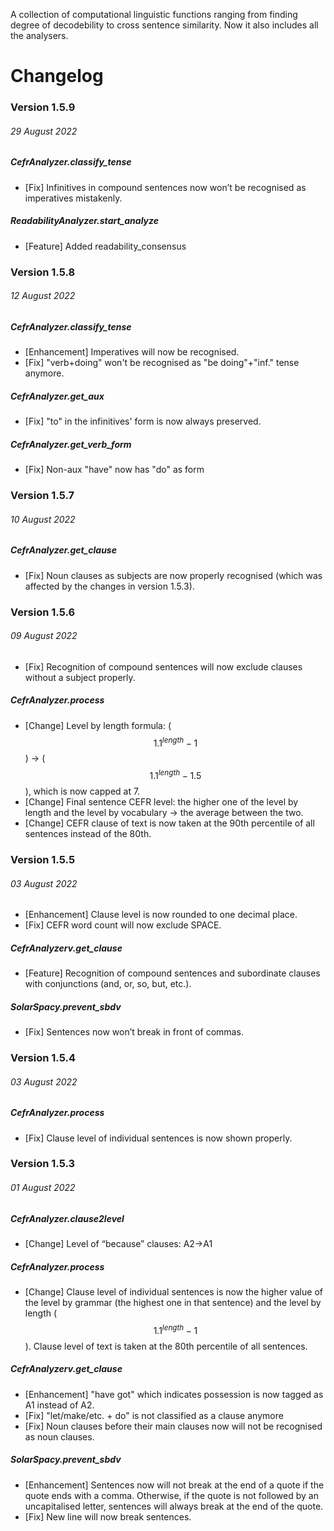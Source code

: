 A collection of computational linguistic functions ranging from finding degree of decodebility to cross sentence similarity.
Now it also includes all the analysers.

# Changelog
### Version 1.5.9
###### 29 August 2022

##### CefrAnalyzer.classify_tense
+ [Fix] Infinitives in compound sentences now won’t be recognised as imperatives mistakenly.

##### ReadabilityAnalyzer.start_analyze
+ [Feature] Added readability_consensus

### Version 1.5.8
###### 12 August 2022

##### CefrAnalyzer.classify_tense
+ [Enhancement] Imperatives will now be recognised.
+ [Fix] "verb+doing" won't be recognised as "be doing"+"inf." tense anymore.

##### CefrAnalyzer.get_aux
+ [Fix] "to" in the infinitives' form is now always preserved.

##### CefrAnalyzer.get_verb_form
+ [Fix] Non-aux "have" now has "do" as form

### Version 1.5.7
###### 10 August 2022

##### CefrAnalyzer.get_clause
+ [Fix] Noun clauses as subjects are now properly recognised (which was affected by the changes in version 1.5.3).

### Version 1.5.6
###### 09 August 2022
+ [Fix] Recognition of compound sentences will now exclude clauses without a subject properly.

##### CefrAnalyzer.process
+ [Change] Level by length formula: ($$1.1^{length}-1$$) → ($$1.1^{length}-1.5$$), which is now capped at 7.
+ [Change] Final sentence CEFR level: the higher one of the level by length and the level by vocabulary → the average between the two.
+ [Change] CEFR clause of text is now taken at the 90th percentile of all sentences instead of the 80th.

### Version 1.5.5
###### 03 August 2022
+ [Enhancement] Clause level is now rounded to one decimal place.
+ [Fix] CEFR word count will now exclude SPACE.

##### CefrAnalyzerv.get_clause
+ [Feature] Recognition of compound sentences and subordinate clauses with conjunctions (and, or, so, but, etc.).

##### SolarSpacy.prevent_sbdv
+ [Fix] Sentences now won’t break in front of commas.

### Version 1.5.4
###### 03 August 2022

##### CefrAnalyzer.process
+ [Fix] Clause level of individual sentences is now shown properly.

### Version 1.5.3
###### 01 August 2022

##### CefrAnalyzer.clause2level
+ [Change] Level of “because” clauses: A2→A1

##### CefrAnalyzer.process
+ [Change] Clause level of individual sentences is now the higher value of the level by grammar (the highest one in that sentence) and the level by length ($$1.1^{length}-1$$). Clause level of text is taken at the 80th percentile of all sentences.

##### CefrAnalyzerv.get_clause
+ [Enhancement] "have got" which indicates possession is now tagged as A1 instead of A2.
+ [Fix] "let/make/etc. + do" is not classified as a clause anymore
+ [Fix] Noun clauses before their main clauses now will not be recognised as noun clauses.

##### SolarSpacy.prevent_sbdv
+ [Enhancement] Sentences now will not break at the end of a quote if the quote ends with a comma. Otherwise, if the quote is not followed by an uncapitalised letter, sentences will always break at the end of the quote.
+ [Fix] New line will now break sentences.
